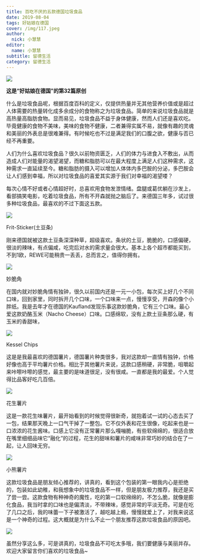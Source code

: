 ```yaml
---
title: 百吃不厌的五款德国垃圾食品
date: 2019-08-04
tags: 好姑娘在德国
cover: /img/117.jpeg
author: 
  nick: 小慧慧
editor: 
  name: 小慧慧
subtitle: 留德生活
category: 留德生活
---
```





![](https://mmbiz.qpic.cn/mmbiz_gif/rW3MWnUicJ7fzCgjSj30c4gT7HoOVjunKSNdVWOlUxibgt3cs1mhrVKdH5bK5cP4xRgMwy67pHw9MLAbGE8zhWNg/640)

**这是“好姑娘在德国”的第32篇原创**



什么是垃圾食品呢，根据百度百科的定义，仅提供热量并无其他营养价值或是超过人体需要的热量转化成多余成分的食物称之为垃圾食品。简单的来说垃圾食品就是高热量高脂肪食物。显而易见，垃圾食品不益于身体健康，然而人们还是喜欢吃。毕竟健康的食物不美味，美味的食物不健康，二者兼得实属不易，就像有趣的灵魂和美丽的外表总是很难兼得。有时候吃也不过是满足我们的口腹之欲，健康与否已经不再重要。



人们为什么喜欢垃圾食品？很久以前物资匮乏，人们的体力与进食入不敷出，从而造成人们对能量的渴望渴望，而糖和脂肪可以在最大程度上满足人们这种需求，这种需求一直延续至今。糖和脂肪的摄入可以增加人体体内多巴胺的分泌，多巴胺会让人们感到幸福，所以对垃圾食品的喜爱其实源于我们对幸福的渴望喽？



每次心情不好或者心情超好时，总喜欢用食物发泄情绪。盘腿或葛优躺在沙发上，看部搞笑电影，吃着垃圾食品，所有不开森就抛之脑后了。来德国三年多，试过很多种垃圾食品，最喜欢的不过下面这五款。



<img class="" data-copyright="0" data-ratio="0.5613718411552346" data-s="300,640" src="https://mmbiz.qpic.cn/mmbiz_jpg/rW3MWnUicJ7eDQaZxHBXy0l5icYM1BNCBZVZ2EHRBmFTVX5tBq5Jmzb7ibrJdqmWLZY0bF0F67GViaEHnemjkv2OfA/640?wx_fmt=jpeg" data-type="jpeg" data-w="554" style=""/>



Frit-Sticker(土豆条)



刚来德国就被这款土豆条深深种草，超级喜欢。条状的土豆，脆脆的，口感偏硬，很淡的辣味，有点偏咸，吃完后对水的需求量会很大。基本上各个超市都能买到，不到1欧，REWE可能稍贵一丢丢，总而言之，值得你拥有。

<img class="" data-copyright="0" data-ratio="1" data-s="300,640" src="https://mmbiz.qpic.cn/mmbiz_jpg/rW3MWnUicJ7eDQaZxHBXy0l5icYM1BNCBZtkA0kFzqyxp3pJZ4q1fYfrEVXEq7gpVO79c7bhZd0r2XytTJ49PYeQ/640?wx_fmt=jpeg" data-type="jpeg" data-w="1080" style=""/>



妙脆角



在国内就对妙脆角情有独钟，很久以前国内还是一元一小包，每次买上好几个不同口味，回到家里，同时拆开几个口味，一个口味来一点，慢慢享受，开森的像个小胖纸。我是去年才在德国的Kaufland发现乐事这款妙脆角，它有三个口味。最心爱这款奶酪玉米（Nacho Cheese）口味。口感绵软，没有上款土豆条那么硬，有玉米的香甜味，

<img class="" data-copyright="0" data-ratio="1" data-s="300,640" src="https://mmbiz.qpic.cn/mmbiz_jpg/rW3MWnUicJ7eDQaZxHBXy0l5icYM1BNCBZW48NrDccjqSaRKTKEozbCe2T1KySyWXuXC2nicGxOhNmnrNhm2Sh2FA/640?wx_fmt=jpeg" data-type="jpeg" data-w="1080" style=""/>



Kessel Chips



这是是我最喜欢的德国薯片，德国薯片种类很多，我对这款却一直情有独钟，价格好像也高于平均薯片价格。相比于其他薯片来说，这款口感稍硬，非常脆，咀嚼起来咔嚓咔嚓的感觉，最主要的是味道很足，没有很咸。一直都是我的最爱。个人觉得比品客好吃几百倍。

<img class="" data-copyright="0" data-ratio="1" data-s="300,640" src="https://mmbiz.qpic.cn/mmbiz_jpg/rW3MWnUicJ7eDQaZxHBXy0l5icYM1BNCBZSp3dyUXAPbxur3jFwwlI47bIJoCDRUcjZFGP6icL1YgVTMhhPd3IOVQ/640?wx_fmt=jpeg" data-type="jpeg" data-w="1080" style=""/>



花生薯片



这是一款花生味薯片，最开始看到的时候觉得很新奇，就抱着试一试的心态去买了一包，结果那天晚上一口气干掉了一整包。它不仅外表和花生很像，吃起来也是一口浓浓的花生酱味。口感上它没有正常薯片那么嘎嘣脆，有些软绵绵的，很适合放在嘴里细细品味它“融化”的过程，花生的甜味和薯片的咸味非常巧妙的结合在了一起，让人回味无穷。

<img class="" data-copyright="0" data-ratio="1" data-s="300,640" src="https://mmbiz.qpic.cn/mmbiz_jpg/rW3MWnUicJ7eDQaZxHBXy0l5icYM1BNCBZ7OPhLQhead9oylWibAk5TSgunsLD7YArwaUBvXribkWtSKTGhaU81luw/640?wx_fmt=jpeg" data-type="jpeg" data-w="800" style=""/>



小熊薯片



这款垃圾食品是朋友倾心推荐的，讲真的，看到这个包装的第一眼我内心是拒绝的，包装如此幼稚，和我想象中的垃圾食品不一样，但是朋友极力推荐，我还是买了尝一尝。这款食物有种神奇的魔性，吃的第一口软绵绵的，不怎么脆，就像是膨化食品，我当时拿的口味也是偏清淡，不带辣味，感觉非常的平淡无奇。可是在吃了几口之后，我的味蕾一下子被激活了，越吃越上瘾，慢慢就爱上了，对我来说这是一个神奇的过程。这大概就是为什么不止一个朋友推荐这款垃圾食品的原因吧。

<img class="" data-copyright="0" data-ratio="1" data-s="300,640" src="https://mmbiz.qpic.cn/mmbiz_jpg/rW3MWnUicJ7eDQaZxHBXy0l5icYM1BNCBZ035JLwdia9tiavv3QOfU3AQXsdejEbaibnc095pw9Re2lkCFhrInZrjbQ/640?wx_fmt=jpeg" data-type="jpeg" data-w="800" style=""/>



虽然分享这么多，可是讲真的，垃圾食品不可吃太多哦，我们要健康与美丽并存。欢迎大家留言你们喜欢的垃圾食品~




